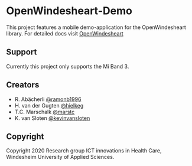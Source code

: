 # OpenWindesheart-Demo

This project features a mobile demo-application for the OpenWindesheart library.
For detailed docs visit [OpenWindesheart](https://github.com/ictinnovaties-zorg/openwindesheart)

## Support

Currently this project only supports the Mi Band 3.

## Creators

* R. Abächerli [@ramonb1996](https://github.com/ramonB1996)
* H. van der Gugten [@hielkeg](https://github.com/hielkeg)
* T.C. Marschalk [@marstc](https://github.com/marstc)
* K. van Sloten [@kevinvansloten](https://github.com/kevinvansloten)

## Copyright

Copyright 2020 Research group ICT innovations in Health Care, Windesheim University of Applied Sciences.

